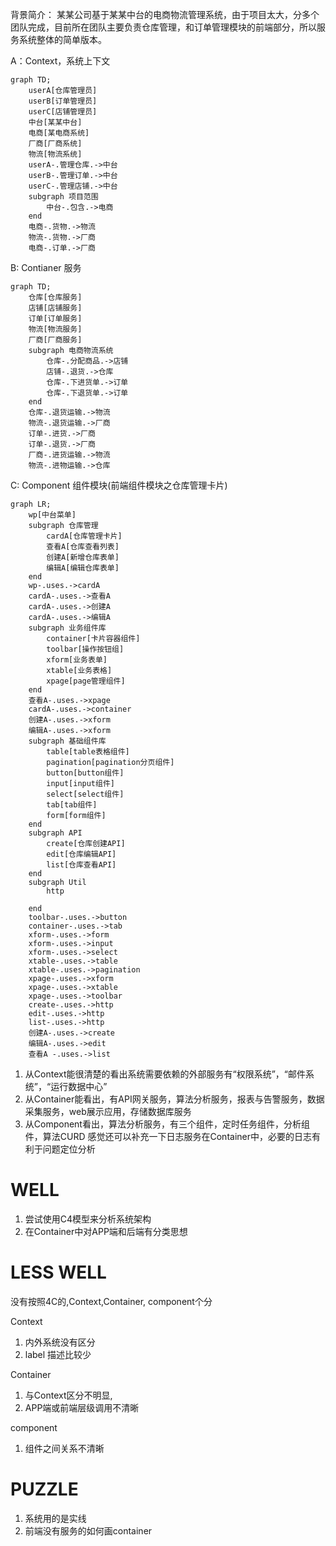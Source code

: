背景简介：
    某某公司基于某某中台的电商物流管理系统，由于项目太大，分多个团队完成，目前所在团队主要负责仓库管理，和订单管理模块的前端部分，所以服务系统整体的简单版本。

A：Context，系统上下文
```mermaid
graph TD;
    userA[仓库管理员]
    userB[订单管理员]
    userC[店铺管理员]
    中台[某某中台]
    电商[某电商系统]
    厂商[厂商系统]
    物流[物流系统]
    userA-.管理仓库.->中台
    userB-.管理订单.->中台
    userC-.管理店铺.->中台
    subgraph 项目范围
        中台-.包含.->电商
    end
    电商-.货物.->物流
    物流-.货物.->厂商
    电商-.订单.->厂商
```


B: Contianer 服务

```mermaid
graph TD;
    仓库[仓库服务]
    店铺[店铺服务]
    订单[订单服务]
    物流[物流服务]
    厂商[厂商服务]
    subgraph 电商物流系统
        仓库-.分配商品.->店铺
        店铺-.退货.->仓库
        仓库-.下进货单.->订单
        仓库-.下退货单.->订单
    end
    仓库-.退货运输.->物流
    物流-.退货运输.->厂商
    订单-.进货.->厂商
    订单-.退货.->厂商
    厂商-.进货运输.->物流
    物流-.进物运输.->仓库
```

C: Component 组件模块(前端组件模块之仓库管理卡片)
```mermaid
graph LR;
    wp[中台菜单]
    subgraph 仓库管理
        cardA[仓库管理卡片]
        查看A[仓库查看列表]
        创建A[新增仓库表单]
        编辑A[编辑仓库表单]
    end
    wp-.uses.->cardA
    cardA-.uses.->查看A
    cardA-.uses.->创建A
    cardA-.uses.->编辑A
    subgraph 业务组件库
        container[卡片容器组件]
        toolbar[操作按钮组]
        xform[业务表单]
        xtable[业务表格]
        xpage[page管理组件]
    end
    查看A-.uses.->xpage
    cardA-.uses.->container
    创建A-.uses.->xform
    编辑A-.uses.->xform
    subgraph 基础组件库
        table[table表格组件]
        pagination[pagination分页组件]
        button[button组件]
        input[input组件]
        select[select组件]
        tab[tab组件]
        form[form组件]
    end
    subgraph API
        create[仓库创建API]
        edit[仓库编辑API]
        list[仓库查看API]
    end
    subgraph Util
        http

    end
    toolbar-.uses.->button
    container-.uses.->tab
    xform-.uses.->form
    xform-.uses.->input
    xform-.uses.->select
    xtable-.uses.->table
    xtable-.uses.->pagination
    xpage-.uses.->xform
    xpage-.uses.->xtable
    xpage-.uses.->toolbar
    create-.uses.->http
    edit-.uses.->http
    list-.uses.->http
    创建A-.uses.->create
    编辑A-.uses.->edit
    查看A -.uses.->list   
```


1. 从Context能很清楚的看出系统需要依赖的外部服务有“权限系统”，“邮件系统”，“运行数据中心”
2. 从Container能看出，有API网关服务，算法分析服务，报表与告警服务，数据采集服务，web展示应用，存储数据库服务
3. 从Component看出，算法分析服务，有三个组件，定时任务组件，分析组件，算法CURD
感觉还可以补充一下日志服务在Container中，必要的日志有利于问题定位分析



# WELL

1. 尝试使用C4模型来分析系统架构
2. 在Container中对APP端和后端有分类思想

# LESS WELL

没有按照4C的,Context,Container, component个分
   
Context

1. 内外系统没有区分
2. label 描述比较少

Container

1. 与Context区分不明显,
2. APP端或前端层级调用不清晰

component

1. 组件之间关系不清晰

# PUZZLE

1. 系统用的是实线
2. 前端没有服务的如何画container




